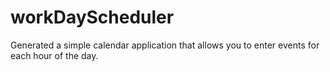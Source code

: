 # workDayScheduler

Generated a simple calendar application that allows you to enter events for each hour of the day.